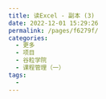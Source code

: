 ```yaml
---
title: 读Excel - 副本 (3)
date: 2022-12-01 15:29:26
permalink: /pages/f6279f/
categories:
  - 更多
  - 项目
  - 谷粒学院
  - 课程管理（一）
tags:
  - 
---
```

